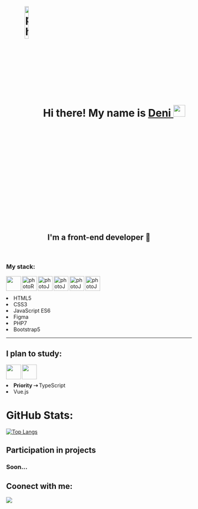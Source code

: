  
 <div align="center"> <div><h1 ><img align=center width=15%  src="https://cdn3.iconfinder.com/data/icons/human-resource-management-set-2/64/2-13-256.png" alt="photo" />   Hi there! My name is <a href="https://t.me/Abu_Harris">Deni </a> <img src="https://github.com/blackcater/blackcater/raw/main/images/Hi.gif" height="32" width="32"/></h1></div>
 </div> 
<div align="center">  <h2>I'm a front-end developer 🌱</h2></div>

  <br />


<h3>My stack:</h3>

<div>
 
  <img align="left" width=40px src="https://cdn1.iconfinder.com/data/icons/logotypes/32/badge-html-5-256.png" />
 <img align="left" width=40px src="https://cdn1.iconfinder.com/data/icons/logotypes/32/badge-css-3-256.png" alt="photoReact" />
  <img align="left" width=40px src="https://cdn2.iconfinder.com/data/icons/designer-skills/128/code-programming-javascript-software-develop-command-language-256.png" alt="photoJs" />
     <img align="left" width=40px src="https://cdn4.iconfinder.com/data/icons/logos-brands-in-colors/3000/figma-logo-256.png" alt="photoJs" />
     <img align="left" width=40px src="https://cdn-icons-png.flaticon.com/512/332/332124.png" alt="photoJs" />
      <img align="left" width=40px src=     https://cdn-icons-png.flaticon.com/512/5968/5968672.png
" alt="photoJs" />
</div>


<br>
<br>
<br>
  <li>HTML5</li>
  <li>CSS3</li>
  <li>JavaScript ES6</li>
  <li>Figma</li>
  <li>PHP7</li>
  <li>Bootstrap5</li>
               
               
  <hr>


<h2>I plan to study:</h2>
<div>  <img align="left" width=40px src="https://img.icons8.com/ios-filled/344/typescript.png" />
    <img align="left" width=40px src="https://img.icons8.com/windows/344/vuetify.png" />
</div>
<p />
<br>
<br>
  <li><b>Priority ⇢ </b> TypeScript</li>
  <li>Vue.js</li>


    
  
  <h1>GitHub Stats:</h1>

[![Top Langs](https://github-readme-stats.vercel.app/api/top-langs/?username=Khalds&theme=tokyonight&layout=compact)](https://github.com/anuraghazra/github-readme-stats)




<h2>Participation in projects</h2>
</hr>
<h3>Soon...</h3>

<h2>Coonect with me:</h2>
<a href="https://t.me/WebDeveloperF"><img src="https://img.shields.io/badge/Telegram-2CA5E0?style=for-the-badge&logo=telegram&logoColor=white" /></a>
